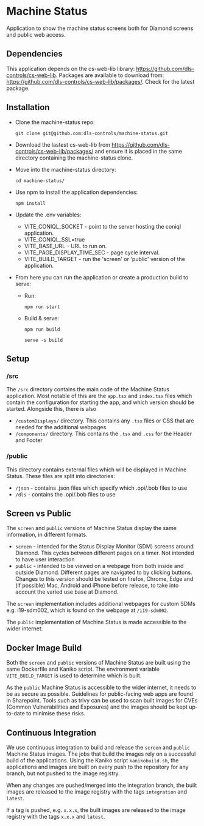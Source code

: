 # Machine Status

Application to show the machine status screens both for Diamond screens and public web access.

## Dependencies

This application depends on the cs-web-lib library: https://github.com/dls-controls/cs-web-lib. Packages are available to download from: https://github.com/dls-controls/cs-web-lib/packages/. Check for the latest package.

## Installation

- Clone the machine-status repo:

  `git clone git@github.com:dls-controls/machine-status.git`

- Download the lastest cs-web-lib from https://github.com/dls-controls/cs-web-lib/packages/ and ensure it is placed in the same directory containing the machine-status clone.
- Move into the machine-status directory:

  `cd machine-status/`

- Use npm to install the application dependencies:

  `npm install`

- Update the .env variables:
  - VITE_CONIQL_SOCKET - point to the server hosting the coniql application.
  - VITE_CONIQL_SSL=true
  - VITE_BASE_URL - URL to run on.
  - VITE_PAGE_DISPLAY_TIME_SEC - page cycle interval.
  - VITE_BUILD_TARGET - run the 'screen' or 'public' version of the application.
- From here you can run the application or create a production build to serve:

  - Run:

    `npm run start`

  - Build & serve:

    `npm run build`

    `serve -s build`

## Setup

### /src

The `/src` directory contains the main code of the Machine Status application. Most notable of this are the `app.tsx` and `index.tsx` files which contain the configuration for starting the app, and which version should be started. Alongside this, there is also

- `/customDisplays/` directory. This contains any `.tsx` files or CSS that are needed for the additional webpages.
- `/components/` directory. This contains the `.tsx` and `.css` for the Header and Footer

### /public

This directory contains external files which will be displayed in Machine Status. These files are split into directories:

- `/json` - contains .json files which specify which .opi/.bob files to use
- `/dls` - contains the .opi/.bob files to use

## Screen vs Public

The `screen` and `public` versions of Machine Status display the same information, in different formats.

- `screen` - intended for the Status Display Monitor (SDM) screens around Diamond. This cycles between different pages on a timer. Not intended to have user interaction
- `public` - intended to be viewed on a webpage from both inside and outside Diamond. Different pages are navigated to by clicking buttons. Changes to this version should be tested on firefox, Chrome, Edge and (if possible) Mac, Android and iPhone before release, to take into account the varied use base at Diamond.

The `screen` implementation includes additional webpages for custom SDMs e.g. i19-sdm002, which is found on the webpage at `/i19-sdm002`.

The `public` implementation of Machine Status is made accessible to the wider internet.

## Docker Image Build

Both the `screen` and `public` versions of Machine Status are built using the same Dockerfile and Kaniko script. The environment variable `VITE_BUILD_TARGET` is used to determine which is built.

As the `public` Machine Status is accessible to the wider internet, it needs to be as secure as possible. Guidelines for public-facing web apps are found in Sharepoint. Tools such as trivy can be used to scan built images for CVEs (Common Vulnerabilities and Exposures) and the images should be kept up-to-date to minimise these risks.

## Continuous Integration

We use continuous integration to build and release the `screen` and `public` Machine Status images. The jobs that build the images rely on a successful build of the applications.
Using the Kaniko script `kanikobuild.sh`, the applications and images are built on every push to the repository for any branch, but not pushed to the image registry.

When any changes are pushed/merged into the integration branch, the built images are released to the image registry with the tags `integration` and `latest`.

If a tag is pushed, e.g. `x.x.x`, the built images are released to the image registry with the tags `x.x.x` and `latest`.
